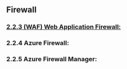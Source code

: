 ## Firewall

### [2.2.3 (WAF) Web Application Firewall:](./02-LoadBalancing.md#223-web-application-firewall)


### 2.2.4 Azure Firewall:


### 2.2.5 Azure Firewall Manager:

